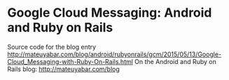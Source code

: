 # Google Cloud Messaging: Android and Ruby on Rails
Source code for the blog entry http://mateuyabar.com/blog/android/rubyonrails/gcm/2015/05/13/Google-Cloud_Messaging-with-Ruby-On-Rails.html
On the Android and Ruby on Rails blog: http://mateuyabar.com/blog
